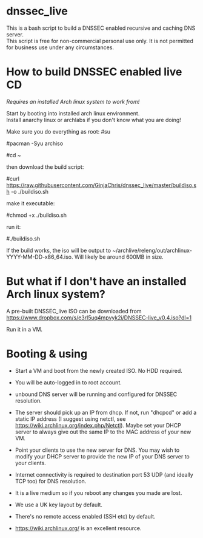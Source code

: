 # dnssec_live

This is a bash script to build a DNSSEC enabled recursive and caching DNS server.  
This script is free for non-commercial personal use only.  It is not permitted for business use under any circumstances. 


How to build DNSSEC enabled live CD
===================================
*Requires an installed Arch linux system to work from!*

Start by booting into installed arch linux environment.   
Install anarchy linux or archlabs if you don't know what you are doing!

Make sure you do everything as root:
#su   

#pacman -Syu archiso

#cd ~

then download the build script:

#curl https://raw.githubusercontent.com/GinjaChris/dnssec_live/master/buildiso.sh -o ./buildiso.sh

make it executable:

#chmod +x ./buildiso.sh

run it:

#./buildiso.sh

If the build works, the iso will be output to ~/archlive/releng/out/archlinux-YYYY-MM-DD-x86_64.iso.  Will likely be around 600MB in size.


But what if I don't have an installed Arch linux system?
========================================================

A pre-built DNSSEC_live ISO can be downloaded from https://www.dropbox.com/s/e3rl5uq4mpvyk2i/DNSSEC-live_v0.4.iso?dl=1

Run it in a VM.


Booting & using
===============

- Start a VM and boot from the newly created ISO.  No HDD required.

- You will be auto-logged in to root account.

- unbound DNS server will be running and configured for DNSSEC resolution.

- The server should pick up an IP from dhcp.  If not, run "dhcpcd" or add a static IP address (I suggest using netctl, see https://wiki.archlinux.org/index.php/Netctl).
Maybe set your DHCP server to always give out the same IP to the MAC address of your new VM.

- Point your clients to use the new server for DNS.  You may wish to modify your DHCP server to provide the new IP of your DNS server to your clients.

- Internet connectivity is required to destination port 53 UDP (and ideally TCP too) for DNS resolution.

- It is a live medium so if you reboot any changes you made are lost.

- We use a UK key layout by default.

- There's no remote access enabled (SSH etc) by default.

- https://wiki.archlinux.org/ is an excellent resource.
